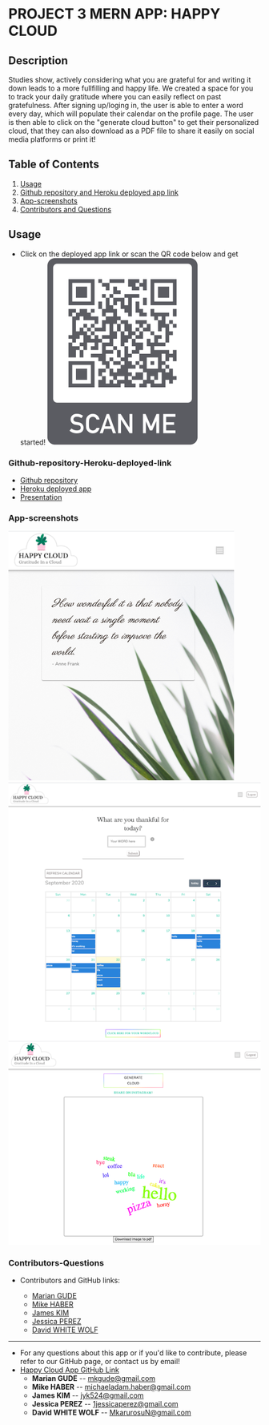 # PROJECT 3 MERN APP: HAPPY CLOUD

## Description

Studies show, actively considering what you are grateful for and writing it down leads to a more fullfilling and happy life. We created a space for you to track your daily gratitude where you can easily reflect on past gratefulness.
After signing up/loging in, the user is able to enter a word every day, which will populate their calendar on the profile page.
The user is then able to click on the "generate cloud button" to get their personalized cloud, that they can also download as a PDF file to share it easily on social media platforms or print it!

## Table of Contents

1. [Usage](#Usage)
2. [Github repository and Heroku deployed app link](#Github-repository-Heroku-deployed-link)
3. [App-screenshots](#App-screenshots)
4. [Contributors and Questions](#Contributors-Questions)

## Usage

- Click on the deployed app link or scan the QR code below and get started!
  ![Happy Cloud QR Code](client/src/images/happy-cloud-qr-code.png)

### Github-repository-Heroku-deployed-link

- [Github repository](https://github.com/JessicaPerez1/Project-3.git)
- [Heroku deployed app](https://radiant-scrubland-65764.herokuapp.com/)
- [Presentation](https://bit.ly/2HfHnay)

### App-screenshots

![Home Page](client/src/images/homepage.png)
![Profile Page](client/src/images/profile-page.png)
![Cloud](client/src/images/cloud.png)

### Contributors-Questions

- Contributors and GitHub links:

  - [Marian GUDE](https://github.com/mkgude)
  - [Mike HABER](https://github.com/miike7687)
  - [James KIM](https://github.com/jyk524)
  - [Jessica PEREZ](https://github.com/JessicaPerez1)
  - [David WHITE WOLF]()

---

- For any questions about this app or if you'd like to contribute, please refer to our GitHub page, or contact us by email!
- [Happy Cloud App GitHub Link](https://github.com/JessicaPerez1/Project-3.git)
  - **Marian GUDE** -- mkgude@gmail.com
  - **Mike HABER** -- michaeladam.haber@gmail.com
  - **James KIM** -- jyk524@gmail.com
  - **Jessica PEREZ** -- 1jessicaperez@gmail.com
  - **David WHITE WOLF** -- MkarurosuN@gmail.com
